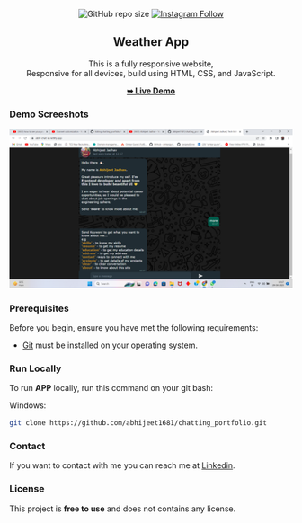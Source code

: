 <div align="center">
  
  ![GitHub repo size](https://img.shields.io/github/repo-size/abhijeet1681/chatting_portfolio)
  [![Instagram Follow](https://img.shields.io/badge/-Instagram-FF1494)](https://instagram.com/developer_abhii?igshid=ZDdkNTZiNTM=)


  <h2 align="center">Weather App</h2>

  This is a fully responsive website, <br />Responsive for all devices, build using HTML, CSS, and JavaScript.

  <a href="https://abhi-chat-ai.netlify.app/"><strong>➥ Live Demo</strong></a>

</div>


### Demo Screeshots

![Portfolio Desktop Demo](app.png "Desktop Demo")

### Prerequisites

Before you begin, ensure you have met the following requirements:

* [Git](https://git-scm.com/downloads "Download Git") must be installed on your operating system.

### Run Locally

To run **APP** locally, run this command on your git bash:

Windows:

```bash
git clone https://github.com/abhijeet1681/chatting_portfolio.git
```

### Contact

If you want to contact with me you can reach me at [Linkedin](www.linkedin.com/in/abhijeet-jadhav-30b625211).

### License

This project is **free to use** and does not contains any license.
